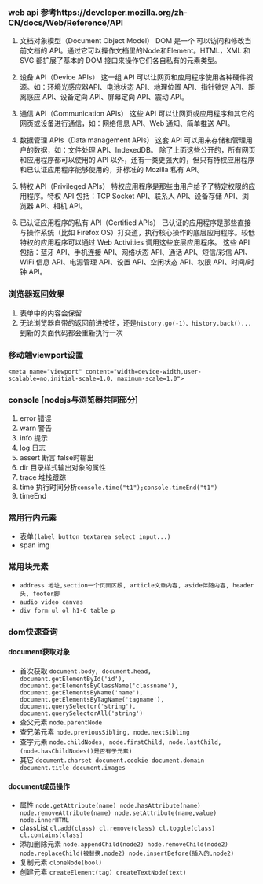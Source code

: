 ### web api 参考https://developer.mozilla.org/zh-CN/docs/Web/Reference/API
1. 文档对象模型（Document Object Model）
DOM 是一个 可以访问和修改当前文档的  API。通过它可以操作文档里的Node和Element。HTML，XML 和 SVG 都扩展了基本的 DOM 接口来操作它们各自私有的元素类型。
2. 设备 API（Device APIs）
这一组 API 可以让网页和应用程序使用各种硬件资源。如：环境光感应器API、电池状态 API、地理位置 API、指针锁定 API、距离感应 API、设备定向 API、屏幕定向 API、震动 API。
3. 通信 API（Communication APIs）
这些 API 可以让网页或应用程序和其它的网页或设备进行通信，如：网络信息 API、Web 通知、简单推送 API。
4. 数据管理 APIs（Data management APIs）
这套 API 可以用来存储和管理用户的数据，如：文件处理 API、IndexedDB。
除了上面这些公开的，所有网页和应用程序都可以使用的 API 以外，还有一类更强大的，但只有特权应用程序和已认证应用程序能够使用的，非标准的 Mozilla 私有 API。

5. 特权 API（Privileged APIs）
特权应用程序是那些由用户给予了特定权限的应用程序。特权 API 包括：TCP Socket API、联系人 API、设备存储 API、浏览器 API、相机 API。
6. 已认证应用程序的私有 API（Certified APIs）
已认证的应用程序是那些直接与操作系统（比如 Firefox OS）打交道，执行核心操作的底层应用程序。较低特权的应用程序可以通过 Web Activities 调用这些底层应用程序。 这些 API 包括：蓝牙 API、手机连接 API、网络状态 API、通话 API、短信/彩信 API、WiFi 信息 API、电源管理 API、设置 API、空闲状态 API、权限 API、时间/时钟 API。
### 浏览器返回效果
1. 表单中的内容会保留
2. 无论浏览器自带的返回前进按钮，还是`history.go(-1)、history.back()...`到新的页面代码都会重新执行一次
### 移动端viewport设置
 `<meta name="viewport" content="width=device-width,user-scalable=no,initial-scale=1.0, maximum-scale=1.0">`
### console [nodejs与浏览器共同部分]
1. error 错误
2. warn 警告
3. info 提示
4. log 日志
5. assert 断言 false时输出
6. dir 目录样式输出对象的属性
7. trace 堆栈跟踪
8. time 执行时间分析`console.time("t1");console.timeEnd("t1")`
9. timeEnd
### 常用行内元素
* 表单`(label button textarea select input...)`
* span img
### 常用块元素
* `address 地址,section一个页面区段, article文章内容, aside伴随内容, header头, footer脚`
* `audio video canvas`
* `div form ul ol h1-6 table p`
### dom快速查询
#### document获取对象
* 首次获取 `document.body, document.head, document.getElementById('id'), document.getElementsByClassName('classname'), document.getElementsByName('name'), document.getElementsByTagName('tagname'), document.querySelector('string'), document.querySelectorAll('string')`
* 查父元素 `node.parentNode`
* 查兄弟元素 `node.previousSibling, node.nextSibling`
* 查字元素 `node.childNodes, node.firstChild, node.lastChild, (node.hasChildNodes()是否有子元素)`
* 其它 `document.charset document.cookie document.domain document.title document.images`
#### document成员操作
* 属性 `node.getAttribute(name) node.hasAttribute(name) node.removeAttribute(name) node.setAttribute(name,value) node.innerHTML`
* classList `cl.add(class) cl.remove(class) cl.toggle(class) cl.contains(class)`
* 添加删除元素 `node.appendChild(node2) node.removeChild(node2) node.replaceChild(被替换,node2) node.insertBefore(插入的,node2)`
* 复制元素 `cloneNode(bool)`
* 创建元素 `createElement(tag) createTextNode(text)`
